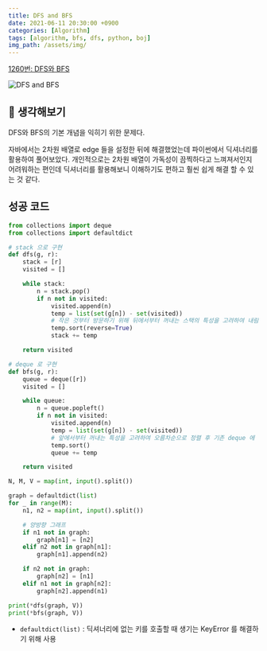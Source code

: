 ```yaml
---
title: DFS and BFS
date: 2021-06-11 20:30:00 +0900
categories: [Algorithm]
tags: [algorithm, bfs, dfs, python, boj]
img_path: /assets/img/
---
```


[1260번: DFS와 BFS](https://www.acmicpc.net/problem/1260)

![DFS and BFS](DFS.webp)

## 🤔 생각해보기

DFS와 BFS의 기본 개념을 익히기 위한 문제다.

자바에서는 2차원 배열로 edge 들을 설정한 뒤에 해결했었는데 파이썬에서 딕셔너리를 활용하여 풀어보았다. 개인적으로는 2차원 배열이 가독성이 끔찍하다고 느껴져서인지 어려워하는 편인데 딕셔너리를 활용해보니 이해하기도 편하고 훨씬 쉽게 해결 할 수 있는 것 같다.

## 성공 코드

```python
from collections import deque
from collections import defaultdict

# stack 으로 구현
def dfs(g, r):
    stack = [r]
    visited = []

    while stack:
        n = stack.pop()
        if n not in visited:
            visited.append(n)
            temp = list(set(g[n]) - set(visited))
            # 작은 것부터 방문하기 위해 뒤에서부터 꺼내는 스택의 특성을 고려하여 내림차순으로 정렬 후 기존 스택에 추가.
            temp.sort(reverse=True)
            stack += temp

    return visited

# deque 로 구현
def bfs(g, r):
    queue = deque([r])
    visited = []

    while queue:
        n = queue.popleft()
        if n not in visited:
            visited.append(n)
            temp = list(set(g[n]) - set(visited))
            # 앞에서부터 꺼내는 특성을 고려하여 오름차순으로 정렬 후 기존 deque 에 추가.
            temp.sort()
            queue += temp

    return visited

N, M, V = map(int, input().split())

graph = defaultdict(list)
for _ in range(M):
    n1, n2 = map(int, input().split())

    # 양방향 그래프
    if n1 not in graph:
        graph[n1] = [n2]
    elif n2 not in graph[n1]:
        graph[n1].append(n2)

    if n2 not in graph:
        graph[n2] = [n1]
    elif n1 not in graph[n2]:
        graph[n2].append(n1)

print(*dfs(graph, V))
print(*bfs(graph, V))
```

- `defaultdict(list)` : 딕셔너리에 없는 키를 호출할 때 생기는 KeyError 를 해결하기 위해 사용

